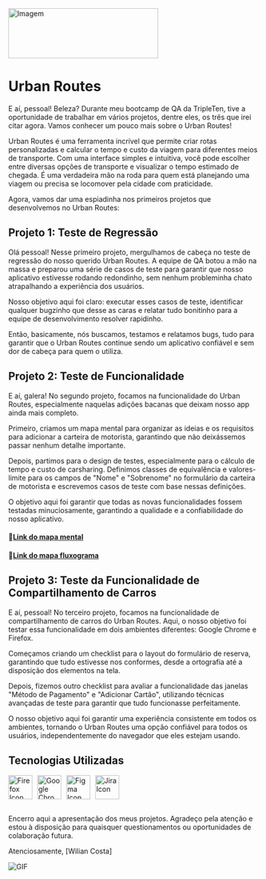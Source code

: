 <img src="https://i.imgur.com/ydMn5Ny.jpg" alt="Imagem" width="300" height="100">


# Urban Routes  

E aí, pessoal! Beleza? Durante meu bootcamp de QA da TripleTen, tive a oportunidade de trabalhar em vários projetos, dentre eles, os três que irei citar agora. Vamos conhecer um pouco mais sobre o Urban Routes! 

Urban Routes é uma ferramenta incrível que permite criar rotas personalizadas e calcular o tempo e custo da viagem para diferentes meios de transporte. Com uma interface simples e intuitiva, você pode escolher entre diversas opções de transporte e visualizar o tempo estimado de chegada. É uma verdadeira mão na roda para quem está planejando uma viagem ou precisa se locomover pela cidade com praticidade.

Agora, vamos dar uma espiadinha nos primeiros projetos que desenvolvemos no Urban Routes:

## Projeto 1: Teste de Regressão

Olá pessoal! Nesse primeiro projeto, mergulhamos de cabeça no teste de regressão do nosso querido Urban Routes. A equipe de QA botou a mão na massa e preparou uma série de casos de teste para garantir que nosso aplicativo estivesse rodando redondinho, sem nenhum probleminha chato atrapalhando a experiência dos usuários.

Nosso objetivo aqui foi claro: executar esses casos de teste, identificar qualquer bugzinho que desse as caras e relatar tudo bonitinho para a equipe de desenvolvimento resolver rapidinho.

Então, basicamente, nós buscamos, testamos e relatamos bugs, tudo para garantir que o Urban Routes continue sendo um aplicativo confiável e sem dor de cabeça para quem o utiliza.

## Projeto 2: Teste de Funcionalidade

E aí, galera! No segundo projeto, focamos na funcionalidade do Urban Routes, especialmente naquelas adições bacanas que deixam nosso app ainda mais completo. 

Primeiro, criamos um mapa mental para organizar as ideias e os requisitos para adicionar a carteira de motorista, garantindo que não deixássemos passar nenhum detalhe importante.

Depois, partimos para o design de testes, especialmente para o cálculo de tempo e custo de carsharing. Definimos classes de equivalência e valores-limite para os campos de "Nome" e "Sobrenome" no formulário da carteira de motorista e escrevemos casos de teste com base nessas definições.

O objetivo aqui foi garantir que todas as novas funcionalidades fossem testadas minuciosamente, garantindo a qualidade e a confiabilidade do nosso aplicativo.

#### 🔗[Link do mapa mental](https://drive.google.com/file/d/1Li2RHiJQYvDPOmKfazje8i7IjW_oYt-N/view?usp=sharing)
#### 🔗[Link do mapa fluxograma](https://app.diagrams.net/#G1tuP90ZnIGZaqBjsMstYeVhn_uARl8Ae-#%7B%22pageId%22%3A%22_K0yLUoawm7S6mfnsGuu%22%7D)

## Projeto 3: Teste da Funcionalidade de Compartilhamento de Carros

E aí, pessoal! No terceiro projeto, focamos na funcionalidade de compartilhamento de carros do Urban Routes. Aqui, o nosso objetivo foi testar essa funcionalidade em dois ambientes diferentes: Google Chrome e Firefox.

Começamos criando um checklist para o layout do formulário de reserva, garantindo que tudo estivesse nos conformes, desde a ortografia até a disposição dos elementos na tela.

Depois, fizemos outro checklist para avaliar a funcionalidade das janelas "Método de Pagamento" e "Adicionar Cartão", utilizando técnicas avançadas de teste para garantir que tudo funcionasse perfeitamente.

O nosso objetivo aqui foi garantir uma experiência consistente em todos os ambientes, tornando o Urban Routes uma opção confiável para todos os usuários, independentemente do navegador que eles estejam usando.

## Tecnologias Utilizadas

<div style="display: flex; flex-wrap: wrap; gap: 10px;">
  <a href="https://www.mozilla.org/firefox/new/" target="_blank">
    <img src="https://cdn.jsdelivr.net/gh/devicons/devicon@latest/icons/firefox/firefox-original.svg" alt="Firefox Icon" width="48" height="48" title="Visit Firefox website">
  </a>
  <a href="https://www.google.com/chrome/" target="_blank">
    <img src="https://cdn.jsdelivr.net/gh/devicons/devicon@latest/icons/google/google-original.svg" alt="Google Chrome Icon" width="48" height="48" title="Visit Google Chrome website">
  </a>
  <a href="https://www.figma.com/" target="_blank">
    <img src="https://cdn.jsdelivr.net/gh/devicons/devicon@latest/icons/figma/figma-original.svg" alt="Figma Icon" width="48" height="48" title="Visit Figma website">
  </a>
  <a href="https://www.atlassian.com/software/jira" target="_blank">
    <img src="https://cdn.jsdelivr.net/gh/devicons/devicon@latest/icons/jira/jira-original.svg" alt="Jira Icon" width="48" height="48" title="Visit Jira website">
  </a>
</div>

##

Encerro aqui a apresentação dos meus projetos. Agradeço pela atenção e estou à disposição para quaisquer questionamentos ou oportunidades de colaboração futura.

Atenciosamente,
[Wilian Costa]

<img src="https://media.giphy.com/media/JGSCwTt87agIU/giphy.gif?cid=ecf05e47utrvmyygq26j8jix20kdcg4jj73ebq9s6x9c2w7p&ep=v1_gifs_search&rid=giphy.gif&ct=g" alt="GIF" />


